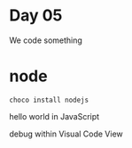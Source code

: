 # Day 05

We code something

# node

    choco install nodejs


hello world in JavaScript

debug within Visual Code View
